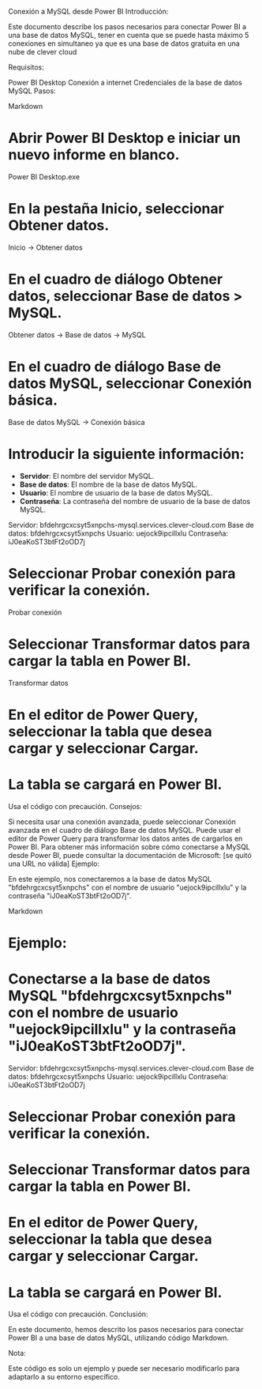 Conexión a MySQL desde Power BI
Introducción:

Este documento describe los pasos necesarios para conectar Power BI a una base de datos MySQL, tener en cuenta que se puede hasta máximo 5 conexiones en simultaneo ya que es una base de datos gratuita en una nube de clever cloud

Requisitos:

Power BI Desktop
Conexión a internet
Credenciales de la base de datos MySQL
Pasos:

Markdown
# Abrir Power BI Desktop e iniciar un nuevo informe en blanco.

Power BI Desktop.exe

# En la pestaña **Inicio**, seleccionar **Obtener datos**.

Inicio -> Obtener datos

# En el cuadro de diálogo **Obtener datos**, seleccionar **Base de datos** > **MySQL**.

Obtener datos -> Base de datos -> MySQL

# En el cuadro de diálogo **Base de datos MySQL**, seleccionar **Conexión básica**.

Base de datos MySQL -> Conexión básica

# Introducir la siguiente información:

* **Servidor**: El nombre del servidor MySQL.
* **Base de datos**: El nombre de la base de datos MySQL.
* **Usuario**: El nombre de usuario de la base de datos MySQL.
* **Contraseña**: La contraseña del nombre de usuario de la base de datos MySQL.

Servidor: bfdehrgcxcsyt5xnpchs-mysql.services.clever-cloud.com
Base de datos: bfdehrgcxcsyt5xnpchs
Usuario: uejock9ipcillxlu
Contraseña: iJ0eaKoST3btFt2oOD7j

# Seleccionar **Probar conexión** para verificar la conexión.

Probar conexión

# Seleccionar **Transformar datos** para cargar la tabla en Power BI.

Transformar datos

# En el editor de Power Query, seleccionar la tabla que desea cargar y seleccionar **Cargar**.

# La tabla se cargará en Power BI.
Usa el código con precaución.
Consejos:

Si necesita usar una conexión avanzada, puede seleccionar Conexión avanzada en el cuadro de diálogo Base de datos MySQL.
Puede usar el editor de Power Query para transformar los datos antes de cargarlos en Power BI.
Para obtener más información sobre cómo conectarse a MySQL desde Power BI, puede consultar la documentación de Microsoft: [se quitó una URL no válida]
Ejemplo:

En este ejemplo, nos conectaremos a la base de datos MySQL "bfdehrgcxcsyt5xnpchs" con el nombre de usuario "uejock9ipcillxlu" y la contraseña "iJ0eaKoST3btFt2oOD7j".

Markdown
# Ejemplo:

# Conectarse a la base de datos MySQL "bfdehrgcxcsyt5xnpchs" con el nombre de usuario "uejock9ipcillxlu" y la contraseña "iJ0eaKoST3btFt2oOD7j".

Servidor: bfdehrgcxcsyt5xnpchs-mysql.services.clever-cloud.com
Base de datos: bfdehrgcxcsyt5xnpchs
Usuario: uejock9ipcillxlu
Contraseña: iJ0eaKoST3btFt2oOD7j

# Seleccionar **Probar conexión** para verificar la conexión.
# Seleccionar **Transformar datos** para cargar la tabla en Power BI.
# En el editor de Power Query, seleccionar la tabla que desea cargar y seleccionar **Cargar**.
# La tabla se cargará en Power BI.
Usa el código con precaución.
Conclusión:

En este documento, hemos descrito los pasos necesarios para conectar Power BI a una base de datos MySQL, utilizando código Markdown.

Nota:

Este código es solo un ejemplo y puede ser necesario modificarlo para adaptarlo a su entorno específico.

